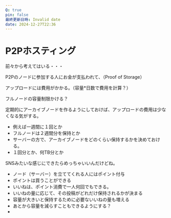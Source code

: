 ```yaml
---
Q: true
pin: false
最終更新日時: Invalid date
date: 2024-12-27T22:36
---
```

# P2Pホスティング

前々から考えてはいる・・・

P2Pのノードに参加する人にお金が支払われて、（Proof of Storage）

アップロードには費用がかかる。（容量*日数で費用を計算？）

フルノードの容量制限かける？

定期的にアーカイブノードを作るようにしておけば、アップロードの費用は少なくなる気がする。

- 例えば一週間に１回とか  
- フルノードは２週間分を保持とか  
- サーバーの方で、アーカイブノードをどのくらい保持するかを決めておける。  
- １回分とか、何TB分とか  

SNSみたいな感じにできたらめっちゃいいんだけどね。

- ノード（サーバー）を立ててくれる人にはポイント付与  
- ポイントは買うことができる  
- いいねは、ポイント消費で一人何回でもできる。  
- いいねの量に応じて、その投稿がどれだけ保持されるかが決まる  
- 容量が大きいと保持するために必要ないいねの量も増える  
- あとから容量を減らすこともできるようにする？  
-